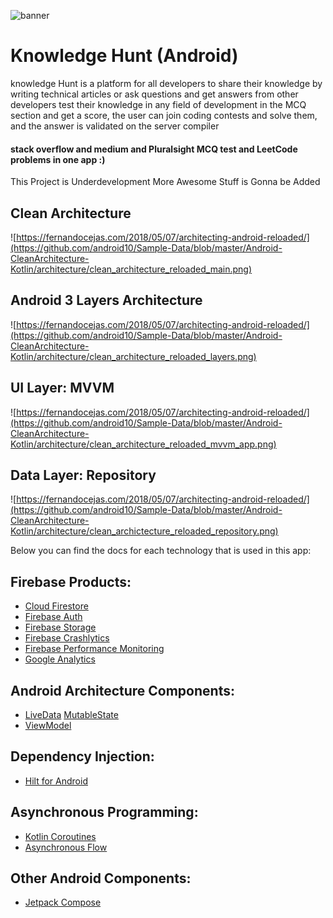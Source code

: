 ![banner](https://github.com/abdomi7/KnowledgeHunt-Android/blob/main/app/src/main/res/drawable-v24/logo.png?raw=true)

# Knowledge Hunt (Android)

knowledge Hunt is a platform for all developers to share their knowledge by writing technical
articles or ask questions and get answers from other developers test their knowledge in any field of
development in the MCQ section and get a score, the user can join coding contests and solve them,
and the answer is validated on the server compiler

#### stack overflow and medium and Pluralsight MCQ test and LeetCode problems in one app :)

This Project is Underdevelopment More Awesome Stuff is Gonna be Added

## Clean Architecture

![https://fernandocejas.com/2018/05/07/architecting-android-reloaded/](https://github.com/android10/Sample-Data/blob/master/Android-CleanArchitecture-Kotlin/architecture/clean_architecture_reloaded_main.png)

## Android 3 Layers Architecture

![https://fernandocejas.com/2018/05/07/architecting-android-reloaded/](https://github.com/android10/Sample-Data/blob/master/Android-CleanArchitecture-Kotlin/architecture/clean_architecture_reloaded_layers.png)

## UI Layer: MVVM

![https://fernandocejas.com/2018/05/07/architecting-android-reloaded/](https://github.com/android10/Sample-Data/blob/master/Android-CleanArchitecture-Kotlin/architecture/clean_architecture_reloaded_mvvm_app.png)

## Data Layer: Repository

![https://fernandocejas.com/2018/05/07/architecting-android-reloaded/](https://github.com/android10/Sample-Data/blob/master/Android-CleanArchitecture-Kotlin/architecture/clean_archictecture_reloaded_repository.png)

Below you can find the docs for each technology that is used in this app:

## Firebase Products:

* [Cloud Firestore][2]
* [Firebase Auth][12]
* [Firebase Storage][13]
* [Firebase Crashlytics][14]
* [Firebase Performance Monitoring][15]
* [Google Analytics][16]

## Android Architecture Components:

* [LiveData][4]
  [MutableState][17]
* [ViewModel][5]

## Dependency Injection:

* [Hilt for Android][6]

## Asynchronous Programming:

* [Kotlin Coroutines][7]
* [Asynchronous Flow][8]

## Other Android Components:

* [Jetpack Compose][9]

[1]: https://kotlinlang.org/

[2]: https://firebase.google.com/docs/firestore

[3]: https://developer.android.com/topic/libraries/architecture

[4]: https://developer.android.com/topic/libraries/architecture/livedata

[5]: https://developer.android.com/topic/libraries/architecture/viewmodel

[6]: https://developer.android.com/training/dependency-injection/hilt-android

[7]: https://kotlinlang.org/docs/coroutines-overview.html

[8]: https://kotlinlang.org/docs/flow.html

[9]: https://developer.android.com/jetpack/compose

[10]: https://medium.com/firebase-tips-tricks/how-to-make-a-clean-architecture-android-app-using-mvvm-firestore-and-jetpack-compose-abdb5e02a2d8

[11]: https://firebase.google.com/docs/android/setup

[12]: https://firebase.google.com/docs/auth

[13]: https://firebase.google.com/docs/storage

[14]: https://firebase.google.com/docs/crashlytics

[15]: https://firebase.google.com/docs/perf-mon

[16]: https://firebase.google.com/docs/analytics

[17]: https://developer.android.com/reference/kotlin/androidx/compose/runtime/MutableState
